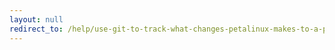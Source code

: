 ```yaml
---
layout: null
redirect_to: /help/use-git-to-track-what-changes-petalinux-makes-to-a-project/
---
```

